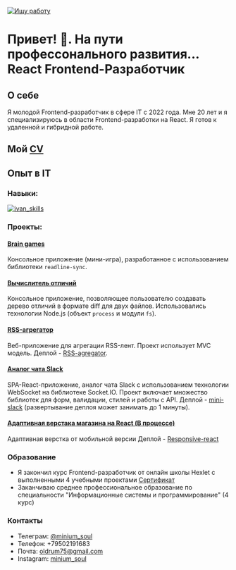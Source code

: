 [![Ищу работу](https://img.shields.io/badge/Ищу_работу-зеленый)]()

# Привет! 👋. На пути профессонального развития... React Frontend-Разработчик

## О себе

Я молодой Frontend-разработчик в сфере IT с 2022 года. Мне 20 лет и я специализируюсь в области Frontend-разработки на React. Я готов к удаленной и гибридной работе.

## Мой [CV](https://drive.google.com/file/d/1b9L-HK8n2bKgXExrC-C9pDQQ-AwfMt1B/view?usp=sharing)

## Опыт в IT

### Навыки:

<a href='https://svgshare.com/s/zqd' ><img src='https://svgshare.com/i/zqd.svg' title='ivan_skills' /></a>

### Проекты:

#### [Brain games](https://github.com/phenixBolseChemTree/frontend-project-lvl1)
Консольное приложение (мини-игра), разработанное с использованием библиотеки `readline-sync`.

#### [Вычислитель отличий](https://github.com/phenixBolseChemTree/frontend-project-lvl2)
Консольное приложение, позволяющее пользователю создавать дерево отличий в формате diff для двух файлов. Использовались технологии Node.js (объект `process` и модули `fs`).

#### [RSS-агрегатор](https://github.com/phenixBolseChemTree/frontend-project-11)
Веб-приложение для агрегации RSS-лент. Проект использует MVC модель. Деплой - [RSS-agregator](https://frontend-project-11-whm4.vercel.app/).

#### [Аналог чата Slack](https://github.com/phenixBolseChemTree/frontend-project-12)
SPA-React-приложение, аналог чата Slack с использованием технологии WebSocket на библиотеке Socket.IO. Проект включает множество библиотек для форм, валидации, стилей и работы с API. Деплой - [mini-slack](https://hexlet-chat-2-mtxj.onrender.com) (развертывание деплоя может занимать до 1 минуты).

#### [Адаптивная верстака магазина на React (В процессе)](https://github.com/phenixBolseChemTree/reactLayout) 
Адаптивная верстка от мобильной версии
Деплой - [Responsive-react](https://reactlayout.onrender.com/)


### Образование

- Я закончил курс Frontend-разработчик от онлайн школы Hexlet с выполненными 4 учебными проектами [Сертификат](https://drive.google.com/file/d/18oIiMGHZEHFx8bLXKjrh44-Xkc-LHTLC/view?usp=sharing)
- Заканчиваю среднее профессиональное образование по специальности "Информационные системы и программирование" (4 курс)

### Контакты

- Телеграм: [@minium_soul](https://t.me/minium_soul)
- Телефон: +79502191683
- Почта: oldrum75@gmail.com
- Instagram: [minium_soul](https://www.instagram.com/minium_soul)

